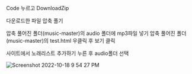 Code 누르고 DownloadZip

다운로드한 파일 압축 풀기

압축 풀어진 폴더(music-master)의 audio 폴더에 mp3파일 넣기
압축 풀어진 폴더(music-master)의 test.html 우클릭 후 보기 클릭

사이트에서 노래리스트 추가하기 누른 후 audio폴더 선택


![Screenshot 2022-10-18 9 54 27 PM](https://user-images.githubusercontent.com/105792805/196435429-29a7acda-2ae4-4ce4-913e-53541b321d55.png)
